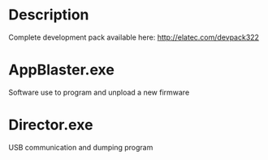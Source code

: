 # Description
Complete development pack available here: http://elatec.com/devpack322
# AppBlaster.exe
Software use to program and unpload a new firmware
# Director.exe
USB communication and dumping program
